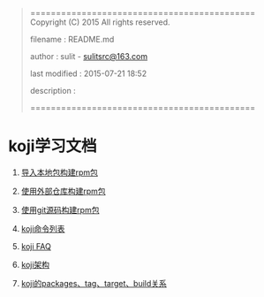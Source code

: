 > ============================================
>   Copyright (C) 2015 All rights reserved.
>
>   filename : README.md
>
>   author : sulit - sulitsrc@163.com
>
>   last modified : 2015-07-21 18:52
>
>   description :
>
> ============================================

koji学习文档
===

1. [导入本地包构建rpm包](uselocalpackage.md)

2. [使用外部仓库构建rpm包](useexternalrepo.md)

3. [使用git源码构建rpm包](usegit.md)

4. [koji命令列表](cmdlist.md)

5. [koji FAQ](usefaq.md)

6. [koji架构](arch.md)

7. [koji的packages、tag、target、build关系](related.md)
